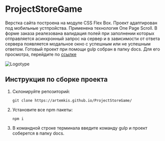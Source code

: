 # ProjectStoreGame
Верстка сайта построена на модуле CSS Flex Box. Проект адаптирован под мобильные устпройства. Применена технология One Page Scroll. В форме заказа реалезована валидация полей при заполнении которых отправляется асинхронный запрос на сервер и в зависимости от ответа сервера появляется модальное окно с успешным или не успешным ответом. Готовый проект при помощи gulp собран в папку docs. Для его просмотра, перейдите по [ссылке](https://artemkis.github.io/ChoccoTutorial/)

![Logotype](./docs/img/banner-2.png)
## Инструкция по сборке проекта

1. Cклонируйте репозиторий: 

   ```git clone https://artemkis.github.io/ProjectStoreGame/```

2. Установите все npm пакеты:

   ```npm i```

3. В командной строке терминала введите команду gulp и проект соберется в папку docs.
